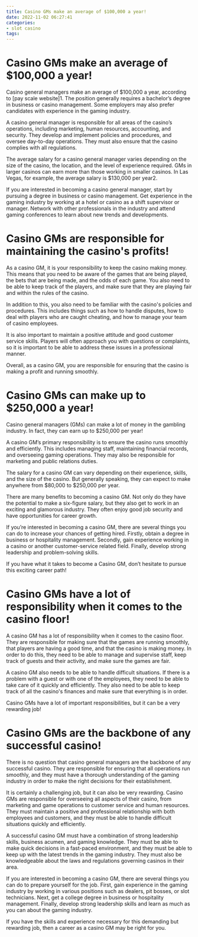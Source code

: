 ```yaml
---
title: Casino GMs make an average of $100,000 a year!
date: 2022-11-02 06:27:41
categories:
- slot casino
tags:
---
```



#  Casino GMs make an average of $100,000 a year!

Casino general managers make an average of $100,000 a year, according to [pay scale website]1. The position generally requires a bachelor’s degree in business or casino management. Some employers may also prefer candidates with experience in the gaming industry.

A casino general manager is responsible for all areas of the casino’s operations, including marketing, human resources, accounting, and security. They develop and implement policies and procedures, and oversee day-to-day operations. They must also ensure that the casino complies with all regulations.

The average salary for a casino general manager varies depending on the size of the casino, the location, and the level of experience required. GMs in larger casinos can earn more than those working in smaller casinos. In Las Vegas, for example, the average salary is $130,000 per year2.

If you are interested in becoming a casino general manager, start by pursuing a degree in business or casino management. Get experience in the gaming industry by working at a hotel or casino as a shift supervisor or manager. Network with other professionals in the industry and attend gaming conferences to learn about new trends and developments.

#  Casino GMs are responsible for maintaining the casino's profits!

As a casino GM, it is your responsibility to keep the casino making money. This means that you need to be aware of the games that are being played, the bets that are being made, and the odds of each game. You also need to be able to keep track of the players, and make sure that they are playing fair and within the rules of the casino.

In addition to this, you also need to be familiar with the casino's policies and procedures. This includes things such as how to handle disputes, how to deal with players who are caught cheating, and how to manage your team of casino employees.

It is also important to maintain a positive attitude and good customer service skills. Players will often approach you with questions or complaints, so it is important to be able to address these issues in a professional manner.

Overall, as a casino GM, you are responsible for ensuring that the casino is making a profit and running smoothly.

#  Casino GMs can make up to $250,000 a year!

Casino general managers (GMs) can make a lot of money in the gambling industry. In fact, they can earn up to $250,000 per year!

A casino GM’s primary responsibility is to ensure the casino runs smoothly and efficiently. This includes managing staff, maintaining financial records, and overseeing gaming operations. They may also be responsible for marketing and public relations duties.

The salary for a casino GM can vary depending on their experience, skills, and the size of the casino. But generally speaking, they can expect to make anywhere from $80,000 to $250,000 per year.

There are many benefits to becoming a casino GM. Not only do they have the potential to make a six-figure salary, but they also get to work in an exciting and glamorous industry. They often enjoy good job security and have opportunities for career growth.

If you’re interested in becoming a casino GM, there are several things you can do to increase your chances of getting hired. Firstly, obtain a degree in business or hospitality management. Secondly, gain experience working in a casino or another customer-service related field. Finally, develop strong leadership and problem-solving skills.

If you have what it takes to become a Casino GM, don’t hesitate to pursue this exciting career path!

#  Casino GMs have a lot of responsibility when it comes to the casino floor!

A casino GM has a lot of responsibility when it comes to the casino floor. They are responsible for making sure that the games are running smoothly, that players are having a good time, and that the casino is making money. In order to do this, they need to be able to manage and supervise staff, keep track of guests and their activity, and make sure the games are fair.

A casino GM also needs to be able to handle difficult situations. If there is a problem with a guest or with one of the employees, they need to be able to take care of it quickly and efficiently. They also need to be able to keep track of all the casino's finances and make sure that everything is in order.

 Casino GMs have a lot of important responsibilities, but it can be a very rewarding job!

#  Casino GMs are the backbone of any successful casino!

There is no question that casino general managers are the backbone of any successful casino. They are responsible for ensuring that all operations run smoothly, and they must have a thorough understanding of the gaming industry in order to make the right decisions for their establishment.

It is certainly a challenging job, but it can also be very rewarding. Casino GMs are responsible for overseeing all aspects of their casino, from marketing and game operations to customer service and human resources. They must maintain a positive and professional relationship with both employees and customers, and they must be able to handle difficult situations quickly and efficiently.

A successful casino GM must have a combination of strong leadership skills, business acumen, and gaming knowledge. They must be able to make quick decisions in a fast-paced environment, and they must be able to keep up with the latest trends in the gaming industry. They must also be knowledgeable about the laws and regulations governing casinos in their area.

If you are interested in becoming a casino GM, there are several things you can do to prepare yourself for the job. First, gain experience in the gaming industry by working in various positions such as dealers, pit bosses, or slot technicians. Next, get a college degree in business or hospitality management. Finally, develop strong leadership skills and learn as much as you can about the gaming industry.

If you have the skills and experience necessary for this demanding but rewarding job, then a career as a casino GM may be right for you.